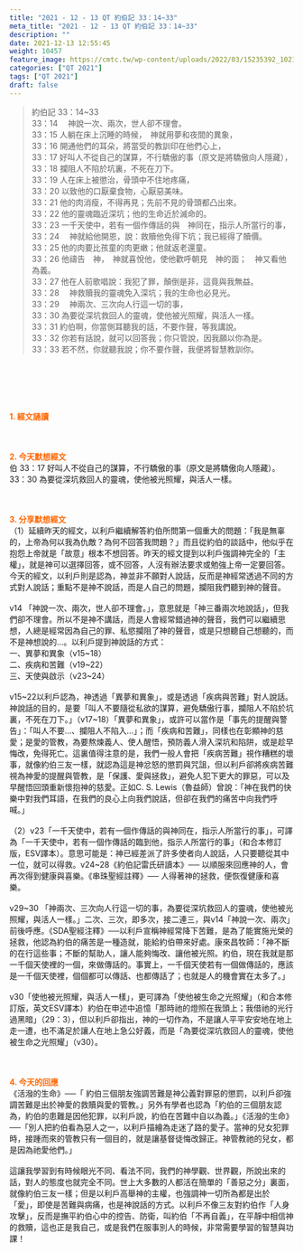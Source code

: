 ```yaml
---
title: "2021 - 12 - 13 QT 約伯記 33：14~33"
meta_title: "2021 - 12 - 13 QT 約伯記 33：14~33"
description: ""
date: 2021-12-13 12:55:45
weight: 10457
feature_image: https://cmtc.tw/wp-content/uploads/2022/03/15235392_10211799862337740_180693556567566654_o-1.webp
categories: ["QT 2021"]
tags: ["QT 2021"]
draft: false
---
```


<blockquote>約伯記 33：14~33<br />
33：14 　神說一次、兩次，世人卻不理會。<br />
33：15 人躺在床上沉睡的時候，　神就用夢和夜間的異象，<br />
33：16 開通他們的耳朵，將當受的教訓印在他們心上，<br />
33：17 好叫人不從自己的謀算，不行驕傲的事（原文是將驕傲向人隱藏），<br />
33：18 攔阻人不陷於坑裏，不死在刀下。<br />
33：19 人在床上被懲治，骨頭中不住地疼痛，<br />
33：20 以致他的口厭棄食物，心厭惡美味。<br />
33：21 他的肉消瘦，不得再見；先前不見的骨頭都凸出來。<br />
33：22 他的靈魂臨近深坑；他的生命近於滅命的。<br />
33：23 一千天使中，若有一個作傳話的與　神同在，指示人所當行的事，<br />
33：24 　神就給他開恩，說：救贖他免得下坑；我已經得了贖價。<br />
33：25 他的肉要比孩童的肉更嫩；他就返老還童。<br />
33：26 他禱告　神，　神就喜悅他，使他歡呼朝見　神的面；　神又看他為義。<br />
33：27 他在人前歌唱說：我犯了罪，顛倒是非，這竟與我無益。<br />
33：28 　神救贖我的靈魂免入深坑；我的生命也必見光。<br />
33：29 　神兩次、三次向人行這一切的事，<br />
33：30 為要從深坑救回人的靈魂，使他被光照耀，與活人一樣。<br />
33：31 約伯啊，你當側耳聽我的話，不要作聲，等我講說。<br />
33：32 你若有話說，就可以回答我；你只管說，因我願以你為是。<br />
33：33 若不然，你就聽我說；你不要作聲，我便將智慧教訓你。</blockquote><br />
&nbsp;<br />
<br />
&nbsp;<br />
<br />
<span style="color: #ff6600;"><strong>1. </strong><strong>經文誦讀</strong></span><br />
<br />
<span style="color: #ff6600;"><strong> </strong></span><br />
<br />
<span style="color: #ff6600;"><strong>2. 今天默想</strong><strong>經文<br />
</strong></span>伯 33：17 好叫人不從自己的謀算，不行驕傲的事（原文是將驕傲向人隱藏）。<br />
33：30 為要從深坑救回人的靈魂，使他被光照耀，與活人一樣。<br />
<br />
&nbsp;<br />
<br />
<span style="color: #ff6600;"><strong>3. 分享默想經文<br />
</strong></span>（1）延續昨天的經文，以利戶繼續解答約伯所問第一個重大的問題：「我是無辜的，上帝為何以我為仇敵？為何不回答我問題？」而且從約伯的談話中，他似乎在抱怨上帝就是「故意」根本不想回答。昨天的經文提到以利戶強調神完全的「主權」，就是神可以選擇回答，或不回答，人沒有辦法要求或勉強上帝一定要回答。今天的經文，以利戶則是認為，神並非不願對人說話，反而是神經常透過不同的方式對人說話；重點不是神不說話，而是人自己的問題，攔阻我們聽到神的聲音。<br />
<br />
v14 「神說一次、兩次，世人卻不理會。」，意思就是「神三番兩次地說話」，但我們卻不理會。所以不是神不講話，而是人會經常錯過神的聲音，我們可以繼續思想，人總是經常因為自己的罪、私慾攔阻了神的聲音，或是只想聽自己想聽的，而不是神想說的…。以利戶提到神說話的方式：<br />
一、異夢和異象（v15~18）<br />
二、疾病和苦難（v19~22）<br />
三、天使與啟示（v23~24）<br />
<br />
v15~22以利戶認為，神透過「異夢和異象」，或是透過「疾病與苦難」對人說話。神說話的目的，是要「叫人不要隨從私欲的謀算，避免驕傲行事，攔阻人不陷於坑裏，不死在刀下。」（v17~18）「異夢和異象」，或許可以當作是「事先的提醒與警告」：「叫人不要…、攔阻人不陷入…」；而「疾病和苦難」，同樣也在彰顯神的慈愛；是愛的管教，為要熬煉義人、使人醒悟，預防義人滑入深坑和陷阱，或是趁早悔改，免得死亡。這裏值得注意的是，我們一般人會把「疾病苦難」視作糟糕的壞事，就像約伯三友一樣，就認為這是神忿怒的懲罰與咒詛，但以利戶卻將疾病苦難視為神愛的提醒與管教，是「保護、愛與拯救」，避免人犯下更大的罪惡，可以及早醒悟回頭重新懷抱神的慈愛。正如C. S. Lewis（魯益師）曾說：「神在我們的快樂中對我們耳語，在我們的良心上向我們說話，但卻在我們的痛苦中向我們呼喊。」<br />
<br />
（2）v23「一千天使中，若有一個作傳話的與神同在，指示人所當行的事」，可譯為「一千天使中，若有一個作傳話的臨到他，指示人所當行的事」（和合本修訂版，ESV譯本）。意思可能是：神已經差派了許多使者向人說話，人只要聽從其中一位，就可以得救。v24~28《約伯記雷氏研讀本》── 以順服來回應神的人，會再次得到健康與喜樂。《串珠聖經註釋》── 人得著神的拯救，便恢復健康和喜樂。<br />
<br />
v29~30 「神兩次、三次向人行這一切的事，為要從深坑救回人的靈魂，使他被光照耀，與活人一樣。」二次、三次，即多次，接二連三，與v14「神說一次、兩次」前後呼應。《SDA聖經注釋》──以利戶宣稱神經常降下苦難，是為了能實施光榮的拯救，他認為約伯的痛苦是一種造就，能給約伯帶來好處。康來昌牧師：「神不斷的在行這些事；不斷的幫助人，讓人能夠悔改、讓他被光照。約伯，現在我就是那一千個天使裡的一個，來做傳話的。事實上，一千個天使若有一個做傳話的，應該是一千個天使裡，個個都可以傳話、也都傳話了；也就是人的機會實在太多了。」<br />
<br />
v30「使他被光照耀，與活人一樣」，更可譯為「使他被生命之光照耀」（和合本修訂版，英文ESV譯本）約伯在申述中追憶「那時祂的燈照在我頭上；我借祂的光行過黑暗」（29：3），但以利戶卻指出，神的一切作為，不是讓人平平安安地在地上走一遭，也不滿足於讓人在地上急公好義，而是「為要從深坑救回人的靈魂，使他被生命之光照耀」（v30）。<br />
<br />
&nbsp;<br />
<br />
<span style="color: #ff6600;"><strong>4. 今天的回應<br />
</strong></span>《活潑的生命》──「 約伯三個朋友強調苦難是神公義對罪惡的懲罰，以利戶卻強調苦難是出於神愛的救贖與愛的管教。」另外有學者也認為「約伯的三個朋友認為，約伯的患難是因他犯罪，以利戶說，約伯在苦難中自以為義。」《活潑的生命》──「別人把約伯看為惡人之一，以利戶描繪為走迷了路的愛子。當神的兒女犯罪時，接踵而來的管教只有一個目的，就是讓基督徒悔改歸正。神管教祂的兒女，都是因為祂愛他們。」<br />
<br />
這讓我學習到有時候眼光不同、看法不同，我們的神學觀、世界觀，所說出來的話，對人的態度也就完全不同。世上大多數的人都活在簡單的「善惡之分」裏面，就像約伯三友一樣；但是以利戶高舉神的主權，也強調神一切所為都是出於「愛」，即使是苦難與病痛，也是神說話的方式。以利戶不像三友對約伯作「人身攻擊」，反而是撫平約伯心中的控告、防衛，叫約伯「不再自義」，在平靜中相信神的救贖，這也正是我自己，或是我們在服事別人的時候，非常需要學習的智慧與功課！<br />
<br />
&nbsp;<br />
<br />
&nbsp;
        